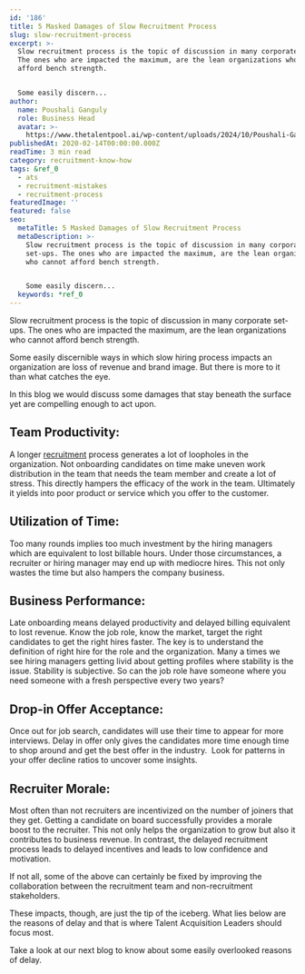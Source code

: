 ```yaml
---
id: '186'
title: 5 Masked Damages of Slow Recruitment Process
slug: slow-recruitment-process
excerpt: >-
  Slow recruitment process is the topic of discussion in many corporate set-ups.
  The ones who are impacted the maximum, are the lean organizations who cannot
  afford bench strength.


  Some easily discern...
author:
  name: Poushali Ganguly
  role: Business Head
  avatar: >-
    https://www.thetalentpool.ai/wp-content/uploads/2024/10/Poushali-Gangulyimage.webp
publishedAt: 2020-02-14T00:00:00.000Z
readTime: 3 min read
category: recruitment-know-how
tags: &ref_0
  - ats
  - recruitment-mistakes
  - recruitment-process
featuredImage: ''
featured: false
seo:
  metaTitle: 5 Masked Damages of Slow Recruitment Process
  metaDescription: >-
    Slow recruitment process is the topic of discussion in many corporate
    set-ups. The ones who are impacted the maximum, are the lean organizations
    who cannot afford bench strength.


    Some easily discern...
  keywords: *ref_0
---
```


Slow recruitment process is the topic of discussion in many corporate set-ups. The ones who are impacted the maximum, are the lean organizations who cannot afford bench strength.

Some easily discernible ways in which slow hiring process impacts an organization are loss of revenue and brand image. But there is more to it than what catches the eye.

In this blog we would discuss some damages that stay beneath the surface yet are compelling enough to act upon.

<!--more-->

## **Team Productivity:** 

A longer [recruitment](https://www.thetalentpool.ai/recruitment-management-software-benefits/) process generates a lot of loopholes in the organization. Not onboarding candidates on time make uneven work distribution in the team that needs the team member and create a lot of stress. This directly hampers the efficacy of the work in the team. Ultimately it yields into poor product or service which you offer to the customer.

## **Utilization of Time:** 

Too many rounds implies too much investment by the hiring managers which are equivalent to lost billable hours. Under those circumstances, a recruiter or hiring manager may end up with mediocre hires. This not only wastes the time but also hampers the company business.

## **Business Performance:** 

Late onboarding means delayed productivity and delayed billing equivalent to lost revenue. Know the job role, know the market, target the right candidates to get the right hires faster. The key is to understand the definition of right hire for the role and the organization. Many a times we see hiring managers getting livid about getting profiles where stability is the issue. Stability is subjective. So can the job role have someone where you need someone with a fresh perspective every two years?

## **Drop-in Offer Acceptance**: 

Once out for job search, candidates will use their time to appear for more interviews. Delay in offer only gives the candidates more time enough time to shop around and get the best offer in the industry.  Look for patterns in your offer decline ratios to uncover some insights.

## **Recruiter Morale:** 

Most often than not recruiters are incentivized on the number of joiners that they get. Getting a candidate on board successfully provides a morale boost to the recruiter. This not only helps the organization to grow but also it contributes to business revenue. In contrast, the delayed recruitment process leads to delayed incentives and leads to low confidence and motivation.

If not all, some of the above can certainly be fixed by improving the collaboration between the recruitment team and non-recruitment stakeholders.

These impacts, though, are just the tip of the iceberg. What lies below are the reasons of delay and that is where Talent Acquisition Leaders should focus most. 

Take a look at our next blog to know about some easily overlooked reasons of delay.
